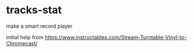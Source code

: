 # tracks-stat
make a smart record player

initial help from https://www.instructables.com/Stream-Turntable-Vinyl-to-Chromecast/